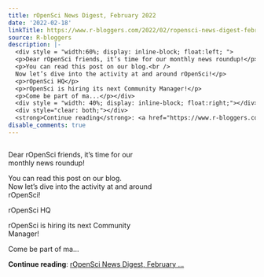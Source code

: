 ```yaml
---
title: rOpenSci News Digest, February 2022
date: '2022-02-18'
linkTitle: https://www.r-bloggers.com/2022/02/ropensci-news-digest-february-2022/
source: R-bloggers
description: |-
  <div style = "width:60%; display: inline-block; float:left; ">
  <p>Dear rOpenSci friends, it’s time for our monthly news roundup!</p>
  <p>You can read this post on our blog.<br />
  Now let’s dive into the activity at and around rOpenSci!</p>
  <p>rOpenSci HQ</p>
  <p>rOpenSci is hiring its next Community Manager!</p>
  <p>Come be part of ma...</p></div>
  <div style = "width: 40%; display: inline-block; float:right;"></div>
  <div style="clear: both;"></div>
  <strong>Continue reading</strong>: <a href="https://www.r-bloggers.com/2022/02/ropensci-news-digest-february-2022/">rOpenSci News Digest, February ...
disable_comments: true
---
```

<div style = "width:60%; display: inline-block; float:left; ">
<p>Dear rOpenSci friends, it’s time for our monthly news roundup!</p>
<p>You can read this post on our blog.<br />
Now let’s dive into the activity at and around rOpenSci!</p>
<p>rOpenSci HQ</p>
<p>rOpenSci is hiring its next Community Manager!</p>
<p>Come be part of ma...</p></div>
<div style = "width: 40%; display: inline-block; float:right;"></div>
<div style="clear: both;"></div>
<strong>Continue reading</strong>: <a href="https://www.r-bloggers.com/2022/02/ropensci-news-digest-february-2022/">rOpenSci News Digest, February ...